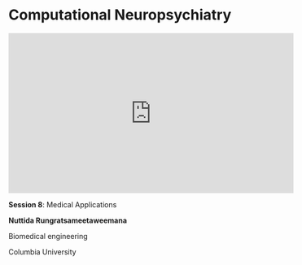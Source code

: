 # Computational Neuropsychiatry

<iframe width="560" height="315" src="https://www.youtube.com/embed/dZU2im8f-6w" title="YouTube video player" frameborder="0" allow="accelerometer; autoplay; clipboard-write; encrypted-media; gyroscope; picture-in-picture; web-share" allowfullscreen></iframe>

**Session 8**: Medical Applications

**Nuttida Rungratsameetaweemana**

Biomedical engineering

Columbia University